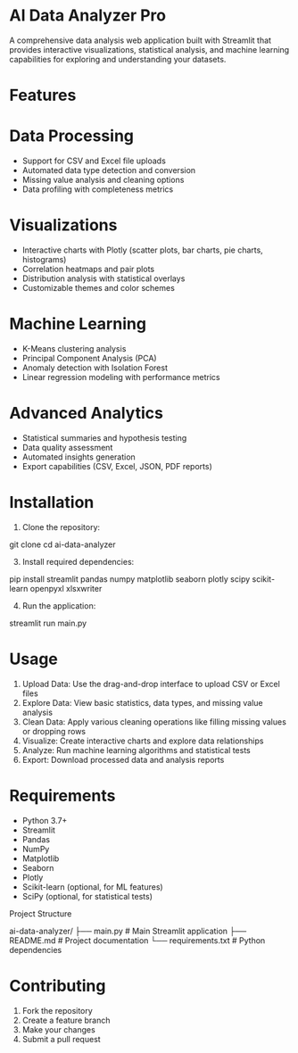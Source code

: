 # AI Data Analyzer Pro

A comprehensive data analysis web application built with Streamlit that provides interactive visualizations, statistical analysis, and machine learning capabilities for exploring and understanding your datasets.

# Features

# Data Processing
- Support for CSV and Excel file uploads
- Automated data type detection and conversion
- Missing value analysis and cleaning options
- Data profiling with completeness metrics

# Visualizations
- Interactive charts with Plotly (scatter plots, bar charts, pie charts, histograms)
- Correlation heatmaps and pair plots
- Distribution analysis with statistical overlays
- Customizable themes and color schemes

# Machine Learning
- K-Means clustering analysis
- Principal Component Analysis (PCA)
- Anomaly detection with Isolation Forest
- Linear regression modeling with performance metrics

# Advanced Analytics
- Statistical summaries and hypothesis testing
- Data quality assessment
- Automated insights generation
- Export capabilities (CSV, Excel, JSON, PDF reports)

# Installation

1. Clone the repository:
   
git clone <repository-url>
cd ai-data-analyzer


3. Install required dependencies:

pip install streamlit pandas numpy matplotlib seaborn plotly scipy scikit-learn openpyxl xlsxwriter


4. Run the application:

streamlit run main.py


# Usage

1. Upload Data: Use the drag-and-drop interface to upload CSV or Excel files
2. Explore Data: View basic statistics, data types, and missing value analysis
3. Clean Data: Apply various cleaning operations like filling missing values or dropping rows
4. Visualize: Create interactive charts and explore data relationships
5. Analyze: Run machine learning algorithms and statistical tests
6. Export: Download processed data and analysis reports

# Requirements

- Python 3.7+
- Streamlit
- Pandas
- NumPy
- Matplotlib
- Seaborn
- Plotly
- Scikit-learn (optional, for ML features)
- SciPy (optional, for statistical tests)

Project Structure


ai-data-analyzer/
├── main.py              # Main Streamlit application
├── README.md           # Project documentation
└── requirements.txt    # Python dependencies


# Contributing

1. Fork the repository
2. Create a feature branch
3. Make your changes
4. Submit a pull request

